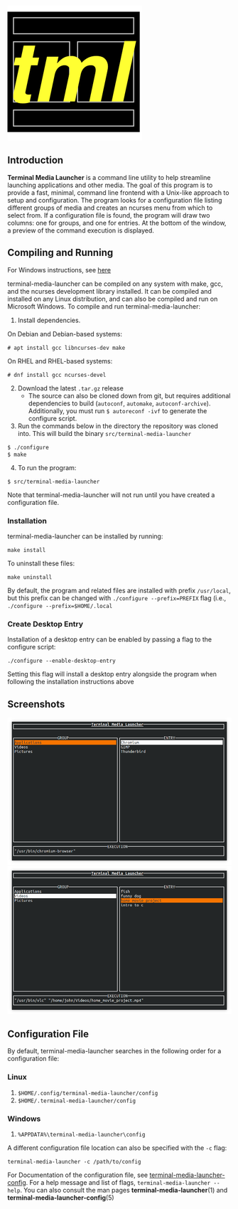 ![logo](../data/terminal-media-launcher.svg)

## Introduction

**Terminal Media Launcher** is a command line utility to help streamline launching applications and other media. The goal of this program is to provide a fast, minimal, command line frontend with a Unix-like approach to setup and configuration. The program looks for a configuration file listing different groups of media and creates an ncurses menu from which to select from. If a configuration file is found, the program will draw two columns: one for groups, and one for entries. At the bottom of the window, a preview of the command execution is displayed.

## Compiling and Running

For Windows instructions, see [here](windows_compile_instructions.md)

terminal-media-launcher can be compiled on any system with make, gcc, and the ncurses development library installed. It can be compiled and installed on any Linux distribution, and can also be compiled and run on Microsoft Windows. To compile and run terminal-media-launcher:

1. Install dependencies. 

On Debian and Debian-based systems:
```
# apt install gcc libncurses-dev make
```

On RHEL and RHEL-based systems:
```
# dnf install gcc ncurses-devel
```

2. Download the latest `.tar.gz` release
	- The source can also be cloned down from git, but requires additional dependencies to build (`autoconf`, `automake`, `autoconf-archive`). Additionally, you must run `$ autoreconf -ivf` to generate the configure script.
3. Run the commands below in the directory the repository was cloned into. This will build the binary `src/terminal-media-launcher`

```
$ ./configure
$ make
```

4. To run the program:

```
$ src/terminal-media-launcher
```

Note that terminal-media-launcher will not run until you have created a configuration file.

### Installation

terminal-media-launcher can be installed by running:

```
make install
```

To uninstall these files:

```
make uninstall
```

By default, the program and related files are installed with prefix `/usr/local`, but this prefix can be changed with `./configure --prefix=PREFIX` flag (i.e., `./configure --prefix=$HOME/.local`

### Create Desktop Entry

Installation of a desktop entry can be enabled by passing a flag to the configure script:

```
./configure --enable-desktop-entry
```

Setting this flag will install a desktop entry alongside the program when following the installation instructions above

## Screenshots

![screenshot 1](screenshot1.png)
![screenshot 2](screenshot2.png)

## Configuration File

By default, terminal-media-launcher searches in the following order for a configuration file:

### Linux

1. `$HOME/.config/terminal-media-launcher/config`
2. `$HOME/.terminal-media-launcher/config`

### Windows

1. `%APPDATA%\terminal-media-launcher\config`

A different configuration file location can also be specified with the `-c` flag:

```
terminal-media-launcher -c /path/to/config
```

For Documentation of the configuration file, see [terminal-media-launcher-config](terminal-media-launcher-config.md).
For a help message and list of flags, `terminal-media-launcher --help`.
You can also consult the man pages **terminal-media-launcher**(1) and **terminal-media-launcher-config**(5)
